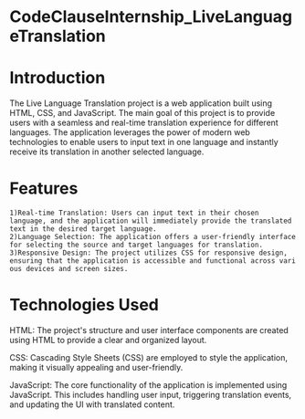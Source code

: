 # CodeClauseInternship_LiveLanguageTranslation
 #  Introduction
The Live Language Translation project is a web application built using HTML, CSS, and JavaScript. The main goal of this project is to provide users with a seamless and real-time translation experience for different languages. The application leverages the power of modern web technologies to enable users to input text in one language and instantly receive its translation in another selected language.
 #  Features
    1)Real-time Translation: Users can input text in their chosen language, and the application will immediately provide the translated text in the desired target language.
    2)Language Selection: The application offers a user-friendly interface for selecting the source and target languages for translation.
    3)Responsive Design: The project utilizes CSS for responsive design, ensuring that the application is accessible and functional across vari ous devices and screen sizes.
#  Technologies Used
HTML: The project's structure and user interface components are created using HTML to provide a clear and organized layout.

CSS: Cascading Style Sheets (CSS) are employed to style the application, making it visually appealing and user-friendly.

JavaScript: The core functionality of the application is implemented using JavaScript. This includes handling user input, triggering translation events, and updating the UI with translated content.
